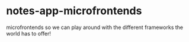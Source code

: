 # notes-app-microfrontends
microfrontends so we can play around with the different frameworks the world has to offer!
